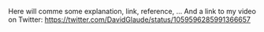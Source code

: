 Here will comme some explanation, link, reference, ...
And a link to my video on Twitter: https://twitter.com/DavidGlaude/status/1059596285991366657